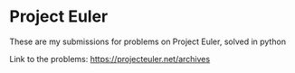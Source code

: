 # Project Euler
 These are my submissions for problems on Project Euler, solved in python
 
Link to the problems: https://projecteuler.net/archives 
